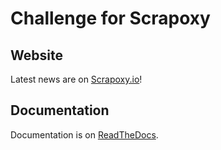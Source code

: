 # Challenge for Scrapoxy

## Website

Latest news are on [Scrapoxy.io](http://scrapoxy.io)!


## Documentation

Documentation is on [ReadTheDocs](http://scrapoxy.readthedocs.org).
